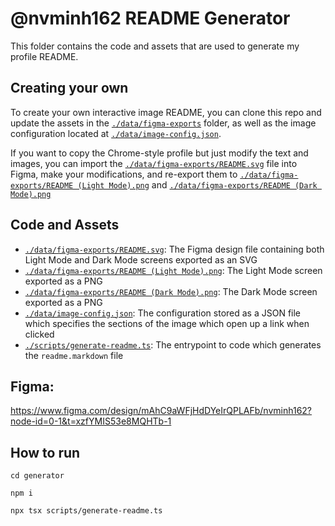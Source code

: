 # @nvminh162 README Generator

This folder contains the code and assets that are used to generate my profile README.

## Creating your own

To create your own interactive image README, you can clone this repo and update the assets in the [`./data/figma-exports`](./data/figma-exports/) folder, as well as the image configuration located at [`./data/image-config.json`](./data/image-config.json).

If you want to copy the Chrome-style profile but just modify the text and images, you can import the [`./data/figma-exports/README.svg`](./data/figma-exports/README.svg) file into Figma, make your modifications, and re-export them to [`./data/figma-exports/README (Light Mode).png`](./data/figma-exports/README%20(Light%20Mode).png) and [`./data/figma-exports/README (Dark Mode).png`](./data/figma-exports/README%20(Dark%20Mode).png)

## Code and Assets

- [`./data/figma-exports/README.svg`](./data/figma-exports/README.svg): The Figma design file containing both Light Mode and Dark Mode screens exported as an SVG
- [`./data/figma-exports/README (Light Mode).png`](./data/figma-exports/README%20(Light%20Mode).png): The Light Mode screen exported as a PNG
- [`./data/figma-exports/README (Dark Mode).png`](./data/figma-exports/README%20(Dark%20Mode).png): The Dark Mode screen exported as a PNG
- [`./data/image-config.json`](./data/image-config.json): The configuration stored as a JSON file which specifies the sections of the image which open up a link when clicked
- [`./scripts/generate-readme.ts`](./scripts/generate-readme.ts): The entrypoint to code which generates the `readme.markdown` file

## Figma:
https://www.figma.com/design/mAhC9aWFjHdDYeIrQPLAFb/nvminh162?node-id=0-1&t=xzfYMIS53e8MQHTb-1

## How to run

```
cd generator
```
```
npm i
```
```
npx tsx scripts/generate-readme.ts
```